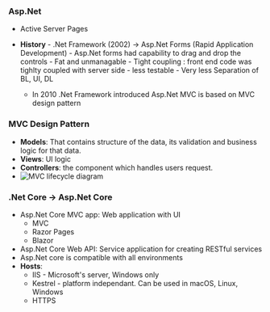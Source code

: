 ### Asp.Net 
- Active Server Pages
- **History** - .Net Framework (2002) -> Asp.Net Forms (Rapid Application Development) 
                - Asp.Net forms had capability to drag and drop the controls 
                - Fat and unmanagable 
                - Tight coupling : front end code was tighlty coupled with server side
                - less testable
                - Very less Separation of BL, UI, DL

    - In 2010 .Net Framework introduced Asp.Net MVC is based on MVC design pattern

### MVC Design Pattern
- **Models**: That contains structure of the data, its validation and business logic for that data.
- **Views**: UI logic 
- **Controllers**: the component which handles users request.
- ![MVC lifecycle diagram]()

### .Net Core -> Asp.Net Core 
- Asp.Net Core MVC app: Web application with UI
    - MVC
    - Razor Pages
    - Blazor
- Asp.Net Core Web API: Service application for creating RESTful services
- Asp.Net core is compatible with all environments
- **Hosts**: 
    - IIS - Microsoft's server, Windows only
    - Kestrel - platform independant. Can be used in macOS, Linux, Windows
    - HTTPS